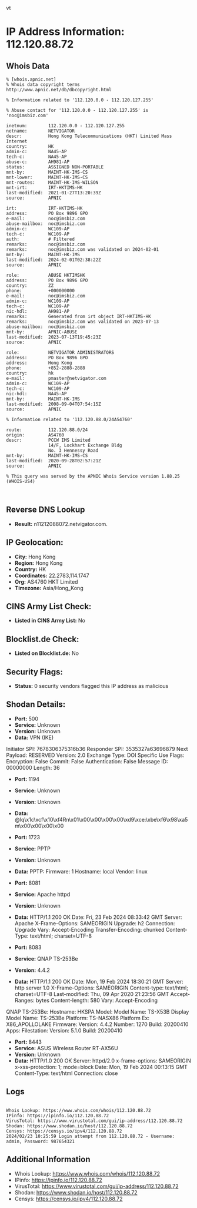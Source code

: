 vt
# IP Address Information: 112.120.88.72

## Whois Data
```
% [whois.apnic.net]
% Whois data copyright terms    http://www.apnic.net/db/dbcopyright.html

% Information related to '112.120.0.0 - 112.120.127.255'

% Abuse contact for '112.120.0.0 - 112.120.127.255' is 'noc@imsbiz.com'

inetnum:        112.120.0.0 - 112.120.127.255
netname:        NETVIGATOR
descr:          Hong Kong Telecommunications (HKT) Limited Mass Internet
country:        HK
admin-c:        NA45-AP
tech-c:         NA45-AP
abuse-c:        AH981-AP
status:         ASSIGNED NON-PORTABLE
mnt-by:         MAINT-HK-IMS-CS
mnt-lower:      MAINT-HK-IMS-CS
mnt-routes:     MAINT-HK-IMS-WILSON
mnt-irt:        IRT-HKTIMS-HK
last-modified:  2021-01-27T13:20:39Z
source:         APNIC

irt:            IRT-HKTIMS-HK
address:        PO Box 9896 GPO
e-mail:         noc@imsbiz.com
abuse-mailbox:  noc@imsbiz.com
admin-c:        WC109-AP
tech-c:         WC109-AP
auth:           # Filtered
remarks:        noc@imsbiz.com
remarks:        noc@imsbiz.com was validated on 2024-02-01
mnt-by:         MAINT-HK-IMS
last-modified:  2024-02-01T02:38:22Z
source:         APNIC

role:           ABUSE HKTIMSHK
address:        PO Box 9896 GPO
country:        ZZ
phone:          +000000000
e-mail:         noc@imsbiz.com
admin-c:        WC109-AP
tech-c:         WC109-AP
nic-hdl:        AH981-AP
remarks:        Generated from irt object IRT-HKTIMS-HK
remarks:        noc@imsbiz.com was validated on 2023-07-13
abuse-mailbox:  noc@imsbiz.com
mnt-by:         APNIC-ABUSE
last-modified:  2023-07-13T19:45:23Z
source:         APNIC

role:           NETVIGATOR ADMINISTRATORS
address:        PO Box 9896 GPO
address:        Hong Kong
phone:          +852-2888-2888
country:        hk
e-mail:         pmaster@netvigator.com
admin-c:        WC109-AP
tech-c:         WC109-AP
nic-hdl:        NA45-AP
mnt-by:         MAINT-HK-IMS
last-modified:  2008-09-04T07:54:15Z
source:         APNIC

% Information related to '112.120.88.0/24AS4760'

route:          112.120.88.0/24
origin:         AS4760
descr:          PCCW IMS Limited
                14/F, Lockhart Exchange Bldg
                No. 3 Hennessy Road
mnt-by:         MAINT-HK-IMS-CS
last-modified:  2020-09-28T02:57:21Z
source:         APNIC

% This query was served by the APNIC Whois Service version 1.88.25 (WHOIS-US4)



```
## Reverse DNS Lookup
- **Result:** n11212088072.netvigator.com.

## IP Geolocation:
- **City:** Hong Kong
- **Region:** Hong Kong
- **Country:** HK
- **Coordinates:** 22.2783,114.1747
- **Org:** AS4760 HKT Limited
- **Timezone:** Asia/Hong_Kong

## CINS Army List Check:
- **Listed in CINS Army List:** 
No

## Blocklist.de Check:
- **Listed on Blocklist.de:** 
No

## Security Flags:
- **Status:** 0 security vendors flagged this IP address as malicious

## Shodan Details:
- **Port:** 500
- **Service:** Unknown
- **Version:** Unknown
- **Data:** VPN (IKE)

Initiator SPI: 7678306375316b36
Responder SPI: 3535327a63696879
Next Payload: RESERVED
Version: 2.0
Exchange Type: DOI Specific Use
Flags:
    Encryption:     False
    Commit:         False
    Authentication: False
Message ID: 00000000
Length: 36

- **Port:** 1194
- **Service:** Unknown
- **Version:** Unknown
- **Data:** @lq\x1c\xcf\x10\xf4Rn\x01\x00\x00\x00\x00\xd9\xce:\xbe\xf6\x98\xa5m\x00\x00\x00\x00

- **Port:** 1723
- **Service:** PPTP
- **Version:** Unknown
- **Data:** PPTP:
  Firmware: 1
  Hostname: local
  Vendor: linux

- **Port:** 8081
- **Service:** Apache httpd
- **Version:** Unknown
- **Data:** HTTP/1.1 200 OK
Date: Fri, 23 Feb 2024 08:33:42 GMT
Server: Apache
X-Frame-Options: SAMEORIGIN
Upgrade: h2
Connection: Upgrade
Vary: Accept-Encoding
Transfer-Encoding: chunked
Content-Type: text/html; charset=UTF-8



- **Port:** 8083
- **Service:** QNAP TS-253Be
- **Version:** 4.4.2
- **Data:** HTTP/1.1 200 OK
Date: Mon, 19 Feb 2024 18:30:21 GMT
Server: http server 1.0
X-Frame-Options: SAMEORIGIN
Content-type: text/html; charset=UTF-8
Last-modified: Thu, 09 Apr 2020 21:23:56 GMT
Accept-Ranges: bytes
Content-length: 580
Vary: Accept-Encoding


QNAP TS-253Be:
  Hostname: HKSPA
  Model:
    Model Name: TS-X53B
    Display Model Name: TS-253Be
    Platform: TS-NASX86
    Platform Ex: X86_APOLLOLAKE
  Firmware:
    Version: 4.4.2
    Number: 1270
    Build: 20200410
  Apps:
    Filestation:
      Version: 5.1.0
      Build: 20200410


- **Port:** 8443
- **Service:** ASUS Wireless Router RT-AX56U
- **Version:** Unknown
- **Data:** HTTP/1.0 200 OK
Server: httpd/2.0
x-frame-options: SAMEORIGIN
x-xss-protection: 1; mode=block
Date: Mon, 19 Feb 2024 00:13:15 GMT
Content-Type: text/html
Connection: close



## Logs
```

Whois Lookup: https://www.whois.com/whois/112.120.88.72
IPinfo: https://ipinfo.io/112.120.88.72
VirusTotal: https://www.virustotal.com/gui/ip-address/112.120.88.72
Shodan: https://www.shodan.io/host/112.120.88.72
Censys: https://censys.io/ipv4/112.120.88.72
2024/02/23 10:25:59 Login attempt from 112.120.88.72 - Username: admin, Password: 987654321

```
## Additional Information
- Whois Lookup: https://www.whois.com/whois/112.120.88.72
- IPinfo: https://ipinfo.io/112.120.88.72
- VirusTotal: https://www.virustotal.com/gui/ip-address/112.120.88.72
- Shodan: https://www.shodan.io/host/112.120.88.72
- Censys: https://censys.io/ipv4/112.120.88.72

